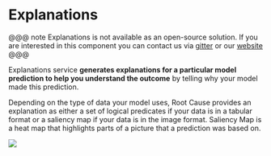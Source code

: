 # Explanations

@@@ note
Explanations is not available as an open-source solution. If you are
interested in this component you can contact us via [gitter](https://gitter.im/Hydrospheredata/hydro-serving)
or our [website](https://hydrosphere.io)
@@@

Explanations service **generates explanations for a particular model prediction to help you understand 
the outcome** by telling why your model made this prediction. 

Depending on the type of data your model uses, Root Cause provides an explanation as either
a set of logical predicates if your  data is in a tabular format or a saliency map
if your data is in the image format. Saliency Map is a heat map that highlights parts of
a picture that a prediction was based on.

![](.../explanations_screenshot.png) 
